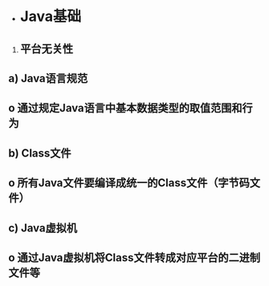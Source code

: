* # **Java基础**

1. ## **平台无关性**

## a\)	Java语言规范

## o	通过规定Java语言中基本数据类型的取值范围和行为

## b\)	Class文件

## o	所有Java文件要编译成统一的Class文件（字节码文件）

## c\)	Java虚拟机

## o	通过Java虚拟机将Class文件转成对应平台的二进制文件等

## 





